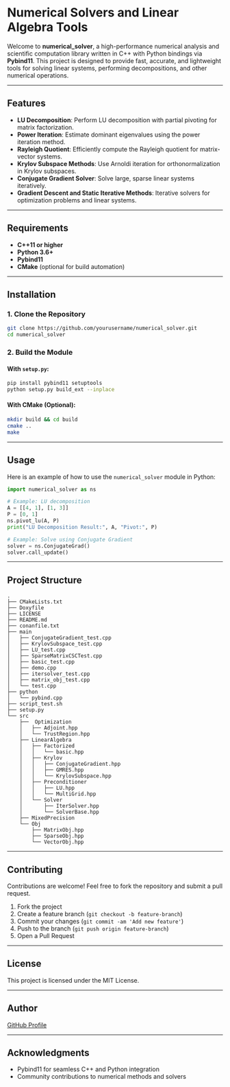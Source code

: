 # Numerical Solvers and Linear Algebra Tools

Welcome to **numerical_solver**, a high-performance numerical analysis and scientific computation library written in C++ with Python bindings via **Pybind11**. This project is designed to provide fast, accurate, and lightweight tools for solving linear systems, performing decompositions, and other numerical operations.

---

## Features

- **LU Decomposition**: Perform LU decomposition with partial pivoting for matrix factorization.
- **Power Iteration**: Estimate dominant eigenvalues using the power iteration method.
- **Rayleigh Quotient**: Efficiently compute the Rayleigh quotient for matrix-vector systems.
- **Krylov Subspace Methods**: Use Arnoldi iteration for orthonormalization in Krylov subspaces.
- **Conjugate Gradient Solver**: Solve large, sparse linear systems iteratively.
- **Gradient Descent and Static Iterative Methods**: Iterative solvers for optimization problems and linear systems.

---

## Requirements

- **C++11 or higher**
- **Python 3.6+**
- **Pybind11**
- **CMake** (optional for build automation)

---

## Installation

### 1. Clone the Repository
```bash
git clone https://github.com/yourusername/numerical_solver.git
cd numerical_solver
```

### 2. Build the Module

#### With `setup.py`:
```bash
pip install pybind11 setuptools
python setup.py build_ext --inplace
```

#### With CMake (Optional):
```bash
mkdir build && cd build
cmake ..
make
```

---

## Usage

Here is an example of how to use the `numerical_solver` module in Python:

```python
import numerical_solver as ns

# Example: LU decomposition
A = [[4, 1], [1, 3]]
P = [0, 1]
ns.pivot_lu(A, P)
print("LU Decomposition Result:", A, "Pivot:", P)

# Example: Solve using Conjugate Gradient
solver = ns.ConjugateGrad()
solver.call_update()
```

---

## Project Structure

```
.
├── CMakeLists.txt
├── Doxyfile
├── LICENSE
├── README.md
├── conanfile.txt
├── main
│   ├── ConjugateGradient_test.cpp
│   ├── KrylovSubspace_test.cpp
│   ├── LU_test.cpp
│   ├── SparseMatrixCSCTest.cpp
│   ├── basic_test.cpp
│   ├── demo.cpp
│   ├── itersolver_test.cpp
│   ├── matrix_obj_test.cpp
│   └── test.cpp
├── python
│   └── pybind.cpp
├── script_test.sh
├── setup.py
└── src
    ├──  Optimization
    │   ├── Adjoint.hpp
    │   └── TrustRegion.hpp
    ├── LinearAlgebra
    │   ├── Factorized
    │   │   └── basic.hpp
    │   ├── Krylov
    │   │   ├── ConjugateGradient.hpp
    │   │   ├── GMRES.hpp
    │   │   └── KrylovSubspace.hpp
    │   ├── Preconditioner
    │   │   ├── LU.hpp
    │   │   └── MultiGrid.hpp
    │   └── Solver
    │       ├── IterSolver.hpp
    │       └── SolverBase.hpp
    ├── MixedPrecision
    └── Obj
        ├── MatrixObj.hpp
        ├── SparseObj.hpp
        └── VectorObj.hpp
```

---

## Contributing

Contributions are welcome! Feel free to fork the repository and submit a pull request.

1. Fork the project
2. Create a feature branch (`git checkout -b feature-branch`)
3. Commit your changes (`git commit -am 'Add new feature'`)
4. Push to the branch (`git push origin feature-branch`)
5. Open a Pull Request

---

## License

This project is licensed under the MIT License.

---

## Author

[GitHub Profile](https://github.com/Yin169)

---

## Acknowledgments

- Pybind11 for seamless C++ and Python integration
- Community contributions to numerical methods and solvers


